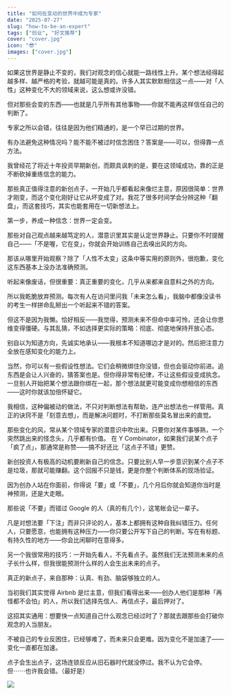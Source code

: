 ```yaml
---
title: "如何在变动的世界中成为专家"
date: "2025-07-27"
slug: "how-to-be-an-expert"
tags: ["创业", "好文推荐"]
cover: "cover.jpg"
icon: "😎"
images: ["cover.jpg"]
---
```

如果这世界是静止不变的，我们对观念的信心就能一路线性上升。某个想法经得起越多样、越严格的考验，就越可能是真的。许多人其实默默相信这一点——对「人性」这种变化不大的领域来说，这么想或许没错。



但对那些会变的东西——也就是几乎所有其他事物——你就不能再这样信任自己的判断了。



专家之所以会错，往往是因为他们精通的，是一个早已过期的世界。



有办法避免这种情况吗？能不能不被过时信念困住？答案是——可以，但得靠一点方法。



我曾经花了将近十年投资早期新创，而颇具讽刺的是，要在这领域成功，靠的正是不断砍掉重练信念的能力。



那些真正值得注意的新创点子，一开始几乎都看起来像烂主意，原因很简单：世界才刚变，而这个变化刚好让它从坏变成了对。我花了很多时间学会分辨这种「翻盘」，而这套技巧，其实也能套用在一切新想法上。



第一步，养成一种信念：世界一定会变。



那些对自己观点越来越笃定的人，潜意识里其实是认定世界静止。只要你不时提醒自己——「不是喔，它在变」，你就会开始训练自己去嗅出风的方向。



那该从哪里开始观察？除了「人性不太变」这条中等实用的原则外，很抱歉，变化这东西基本上没办法准确预测。



听起来像废话，但很重要：真正重要的变化，几乎从来都来自意料之外的方向。



所以我乾脆放弃预测。每次有人在访问里问我「未来怎么看」，我脑中都像没读书的考生一样拼命乱掰出一个听起来不错的答案。



但这不是因为我懒。恰好相反——我觉得，预测未来不但命中率可怜，还会让你思维变得僵硬。与其乱猜，不如选择更实际的策略：彻底、彻底地保持开放心态。



别自以为知道方向，先诚实地承认——我根本不知道哪边才是对的。然后把注意力全放在感知变化的能力上。



当然，你可以有一些假设性想法。它们会稍微绑住你没错，但也会驱动你前进。追东西是会让人兴奋的，猜答案也是。但你得非常有纪律，不让这些假设变成执念。
一旦别人开始把某个想法跟你绑在一起，那个想法就更可能变成你想相信的东西——这时你就该加倍怀疑它。



我相信，这种偏被动的做法，不只对判断想法有帮助，连产出想法也一样管用。真正的诀窍不是「刻意去想」，而是解决问题时，不打断那些莫名冒出来的直觉。



那些变化的风，常从某个领域专家的潜意识中吹出来。只要你对某件事够熟，一个突然跳出来的怪念头，几乎都有价值。
在 Y Combinator，如果我们说某个点子「疯了点」，那通常是称赞——搞不好还比「这点子不错」更赞。



新创投资人有极高的动机要刷新自己的信念。只要比别人早一步意识到某个点子不是垃圾，那就可能赚翻。这个回报不只是钱，更是你整个判断体系的现场验证。



因为创办人站在你面前，你得说「要」或「不要」，几个月后你就会知道你当时是神预测，还是大走眼。



那些说「不要」而错过 Google 的人（真的有几个），这笔帐会记一辈子。



凡是对想法要「下注」而非只评论的人，基本上都拥有这种自我纠错压力。任何人，只要愿意，也能拥有这种压力——你只要公开写下自己的判断。写在有标题、有持久性的地方——你会比闲聊时在意得多。



另一个我很常用的技巧：一开始先看人，不先看点子。虽然我们无法预测未来的点子长什么样，但我很能预测什么样的人会生出未来的点子。



真正的新点子，来自那种：认真、有劲、脑袋够独立的人。



当初我们其实觉得 Airbnb 是烂主意，但我们看得出来——创办人他们是那种「再怪都不会怕」的人，所以我们选择先信人、再信点子，最后押对了。



这招其实通用：想要快一点知道自己什么观念已经过时了？那就去跟那些会打破你观念的人当朋友。



不被自己的专业反困住，已经够难了，而未来只会更难。因为变化不是加速了——变化一直都在加速。



点子会生出点子，这场连锁反应从旧石器时代就没停过。我不认为它会停。
但⋯⋯也许我会错。（最好是）




![](https://prod-files-secure.s3.us-west-2.amazonaws.com/112d0858-5090-4d34-a606-b75eb8d65fd2/46476355-9cf3-4e99-9b7a-3531bc426380/1000202064.png?X-Amz-Algorithm=AWS4-HMAC-SHA256&X-Amz-Content-Sha256=UNSIGNED-PAYLOAD&X-Amz-Credential=ASIAZI2LB466WZTCHNXS%2F20250908%2Fus-west-2%2Fs3%2Faws4_request&X-Amz-Date=20250908T130846Z&X-Amz-Expires=3600&X-Amz-Security-Token=IQoJb3JpZ2luX2VjEFUaCXVzLXdlc3QtMiJIMEYCIQD%2BxfjbyGbGR5T2jV%2BpBm%2BHAGriJMBjbsoLEnlJjucaagIhAKdKuLpu1em6O1bQPUBGyc0m2%2Bru1jFOSiocMh4vdBQXKogECL7%2F%2F%2F%2F%2F%2F%2F%2F%2F%2FwEQABoMNjM3NDIzMTgzODA1IgxrVPvQTnWyHVbHTu4q3ANhTO6j6PitYoVb3zjAxzl%2BBjJ0vd1F6sQGtB64OLYDb3C%2FE9JTL%2FwbJdF%2FFJWCIUDfqXACj%2B8p%2Ff7NY%2BE8wapDJJsh0KukTop%2FLhD3gSz3zmYi7EH5ZBGjOCSTRU8P72uRImfpeaTE24wMw1dZRXiMGVWNnnDF6yjz%2B9bMU5PrFYgWoQsFIS2Q1IPfRhA4ZgBP%2Bpno0ElpVLm9cH5SLjjgTBziXD3Cq%2FlcBb%2FWF8IhcyCV92vj0G35RBwnSIukG2DvFlNSyPIgMGf6mQsOSeFyKtcyQXQJARAjlYPGNqQVezzCkxpWoVKSrtEhuuu4RJYN6Whm84Gyc6OLdV4%2B4QdwC%2FRYcm8iqKy5eL1Cc%2B0seaL4LU3IyNsUa1ylznAHk0ezxKfEST8Dnbvg2xLZB98cyX55sY1uVpeVJyWFYh5YLPisdMpNzJ67SgVx1Tn8ZpyuT0FWRDAk9Dhd%2B5yCXm%2FwZ6KIV%2FUcoGt6KZfphhGvKFno6gv7zxR3O%2Fgz2gaYYRQwdtVJuUm01zjjmew%2F7cHnz7yZT7E0PAWQKYxmMYReAIX663xpkxvJ8t1N7KxF9oyARS0o39HKl5RGBlJq5PQ%2FjelqwQ3C%2Bm1pysq299qERKmn7RFS6WfhsMdOjzCfn%2FvFBjqkAWZsHEZRW0QzJLq8FZi%2FGTgyg5PNwSyPMKsVMDdWDWGkUlw5iIl7e1CRim6gm7TnmDc7pgeQ11qjcNCgDDsBOi8UjbVf3n1psnYJPMydumZ8XwyHjYQxhFdRGGRbrP9efnt4cfKWOv2aWZsj%2F9%2FSmEDjClvrOXYZoyHeE43c3dIDUIfYOkhM7N0zPsustKW5%2BcXvehL%2BwzxekApbIg5%2BcMImTmDi&X-Amz-Signature=8c4917a435ae173aeac5e2103604767e544a25f1673f06bcd6e5a37f49d0b9eb&X-Amz-SignedHeaders=host&x-amz-checksum-mode=ENABLED&x-id=GetObject)

